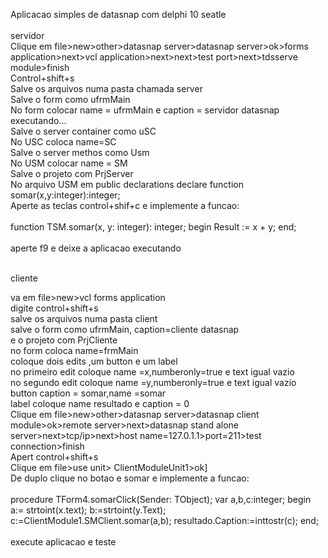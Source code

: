 Aplicacao simples de datasnap com delphi 10 seatle<br/><br/>
servidor<br/>
Clique em file>new>other>datasnap server>datasnap server>ok>forms application>next>vcl application>next>next>test port>next>tdsserve module>finish<br/>
Control+shift+s<br/>
Salve os arquivos numa pasta chamada server<br/>
Salve o form como ufrmMain<br/>
No form colocar name = ufrmMain e caption = servidor  datasnap executando...<br/>
Salve o server container como uSC<br/>
No USC coloca name=SC<br/>
Salve o server methos como Usm<br/>
No USM colocar name = SM<br/>
Salve o projeto com PrjServer<br/>
No arquivo USM em public declarations declare function somar(x,y:integer):integer;<br/>
Aperte as teclas control+shif+c e implemente a funcao:<br/><br/>
function TSM.somar(x, y: integer): integer;
begin
  Result := x + y;
end;
<br/><br/>
aperte f9 e deixe a aplicacao executando
<br/><br/>

cliente<br/>

va em file>new>vcl forms application<br/>
digite control+shift+s <br/>
salve os arquivos numa pasta client<br/>
salve o form como ufrmMain, caption=cliente datasnap<br/>
e o projeto com PrjCliente<br/>
no form coloca name=frmMain<br/>
coloque dois edits ,um button e um label<br/>
no primeiro edit coloque name =x,numberonly=true e text igual vazio<br/>
no segundo edit coloque name =y,numberonly=true e text igual vazio<br/>
button caption = somar,name =somar<br/>
label coloque name resultado e caption = 0<br/>
Clique em file>new>other>datasnap server>datasnap client module>ok>remote server>next>datasnap stand alone<br/> server>next>tcp/ip>next>host name=127.0.1.1>port=211>test connection>finish<br/>
Apert control+shift+s<br/>
Clique em file>use unit> ClientModuleUnit1>ok]<br/>
De duplo clique no botao e somar e implemente a funcao:<br/><br/>
procedure TForm4.somarClick(Sender: TObject);
var a,b,c:integer;
begin
     a:= strtoint(x.text);
     b:=strtoint(y.Text);
     c:=ClientModule1.SMClient.somar(a,b);
     resultado.Caption:=inttostr(c);
end;
<br/><br/>
execute aplicacao e teste
